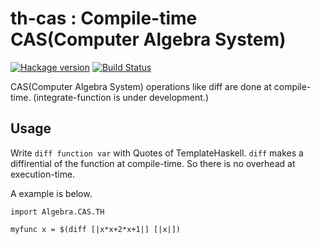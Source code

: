 # th-cas : Compile-time CAS(Computer Algebra System)

[![Hackage version](https://img.shields.io/hackage/v/th-cas.svg?style=flat)](https://hackage.haskell.org/package/th-cas)  [![Build Status](https://travis-ci.org/junjihashimoto/th-cas.png?branch=master)](https://travis-ci.org/junjihashimoto/th-cas)

CAS(Computer Algebra System) operations like diff are done at compile-time.
(integrate-function is under development.)

## Usage

Write ```diff function var``` with Quotes of TemplateHaskell.
```diff``` makes a diffirential of the function at compile-time.
So there is no overhead at execution-time.

A example is below.

```
import Algebra.CAS.TH

myfunc x = $(diff [|x*x+2*x+1|] [|x|])
```
